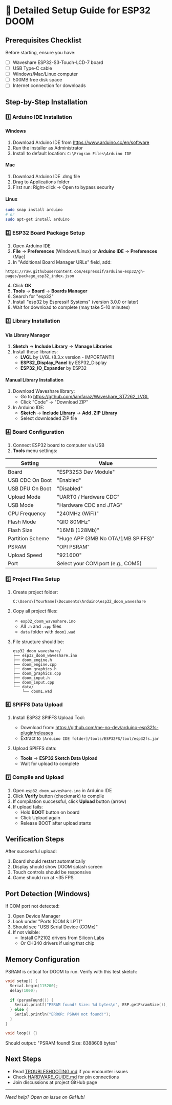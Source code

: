 # 📖 Detailed Setup Guide for ESP32 DOOM

## Prerequisites Checklist

Before starting, ensure you have:
- [ ] Waveshare ESP32-S3-Touch-LCD-7 board
- [ ] USB Type-C cable
- [ ] Windows/Mac/Linux computer
- [ ] 500MB free disk space
- [ ] Internet connection for downloads

## Step-by-Step Installation

### 1️⃣ Arduino IDE Installation

#### Windows
1. Download Arduino IDE from https://www.arduino.cc/en/software
2. Run the installer as Administrator
3. Install to default location: `C:\Program Files\Arduino IDE`

#### Mac
1. Download Arduino IDE .dmg file
2. Drag to Applications folder
3. First run: Right-click → Open to bypass security

#### Linux
```bash
sudo snap install arduino
# or
sudo apt-get install arduino
```

### 2️⃣ ESP32 Board Package Setup

1. Open Arduino IDE
2. **File** → **Preferences** (Windows/Linux) or **Arduino IDE** → **Preferences** (Mac)
3. In "Additional Board Manager URLs" field, add:
```
https://raw.githubusercontent.com/espressif/arduino-esp32/gh-pages/package_esp32_index.json
```
4. Click **OK**
5. **Tools** → **Board** → **Boards Manager**
6. Search for "esp32"
7. Install "esp32 by Espressif Systems" (version 3.0.0 or later)
8. Wait for download to complete (may take 5-10 minutes)

### 3️⃣ Library Installation

#### Via Library Manager
1. **Sketch** → **Include Library** → **Manage Libraries**
2. Install these libraries:
   - **LVGL** by LVGL (8.3.x version - IMPORTANT!)
   - **ESP32_Display_Panel** by ESP32_Display
   - **ESP32_IO_Expander** by ESP32

#### Manual Library Installation
1. Download Waveshare library:
   - Go to https://github.com/iamfaraz/Waveshare_ST7262_LVGL
   - Click "Code" → "Download ZIP"
2. In Arduino IDE:
   - **Sketch** → **Include Library** → **Add .ZIP Library**
   - Select downloaded ZIP file

### 4️⃣ Board Configuration

1. Connect ESP32 board to computer via USB
2. **Tools** menu settings:

| Setting | Value |
|---------|-------|
| Board | "ESP32S3 Dev Module" |
| USB CDC On Boot | "Enabled" |
| USB DFU On Boot | "Disabled" |
| Upload Mode | "UART0 / Hardware CDC" |
| USB Mode | "Hardware CDC and JTAG" |
| CPU Frequency | "240MHz (WiFi)" |
| Flash Mode | "QIO 80MHz" |
| Flash Size | "16MB (128Mb)" |
| Partition Scheme | "Huge APP (3MB No OTA/1MB SPIFFS)" |
| PSRAM | "OPI PSRAM" |
| Upload Speed | "921600" |
| Port | Select your COM port (e.g., COM5) |

### 5️⃣ Project Files Setup

1. Create project folder:
   ```
   C:\Users\[YourName]\Documents\Arduino\esp32_doom_waveshare
   ```

2. Copy all project files:
   - `esp32_doom_waveshare.ino`
   - All `.h` and `.cpp` files
   - `data` folder with `doom1.wad`

3. File structure should be:
   ```
   esp32_doom_waveshare/
   ├── esp32_doom_waveshare.ino
   ├── doom_engine.h
   ├── doom_engine.cpp
   ├── doom_graphics.h
   ├── doom_graphics.cpp
   ├── doom_input.h
   ├── doom_input.cpp
   └── data/
       └── doom1.wad
   ```

### 6️⃣ SPIFFS Data Upload

1. Install ESP32 SPIFFS Upload Tool:
   - Download from: https://github.com/me-no-dev/arduino-esp32fs-plugin/releases
   - Extract to `[Arduino IDE folder]/tools/ESP32FS/tool/esp32fs.jar`

2. Upload SPIFFS data:
   - **Tools** → **ESP32 Sketch Data Upload**
   - Wait for upload to complete

### 7️⃣ Compile and Upload

1. Open `esp32_doom_waveshare.ino` in Arduino IDE
2. Click **Verify** button (checkmark) to compile
3. If compilation successful, click **Upload** button (arrow)
4. If upload fails:
   - Hold **BOOT** button on board
   - Click Upload again
   - Release BOOT after upload starts

## Verification Steps

After successful upload:
1. Board should restart automatically
2. Display should show DOOM splash screen
3. Touch controls should be responsive
4. Game should run at ~35 FPS

## Port Detection (Windows)

If COM port not detected:
1. Open Device Manager
2. Look under "Ports (COM & LPT)"
3. Should see "USB Serial Device (COMx)"
4. If not visible:
   - Install CP2102 drivers from Silicon Labs
   - Or CH340 drivers if using that chip

## Memory Configuration

PSRAM is critical for DOOM to run. Verify with this test sketch:

```cpp
void setup() {
  Serial.begin(115200);
  delay(1000);
  
  if (psramFound()) {
    Serial.printf("PSRAM found! Size: %d bytes\n", ESP.getPsramSize());
  } else {
    Serial.println("ERROR: PSRAM not found!");
  }
}

void loop() {}
```

Should output: "PSRAM found! Size: 8388608 bytes"

## Next Steps

- Read [TROUBLESHOOTING.md](TROUBLESHOOTING.md) if you encounter issues
- Check [HARDWARE_GUIDE.md](HARDWARE_GUIDE.md) for pin connections
- Join discussions at project GitHub page

---
*Need help? Open an issue on GitHub!*